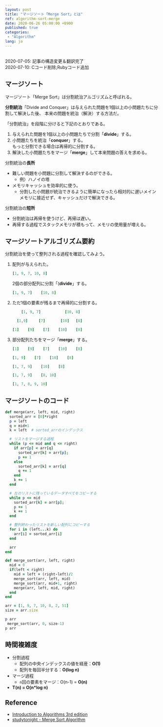 ```yaml
---
layout: post
title: "マージソート「Merge Sort」とは"
ref: algorithm-sort-merge
date: 2020-06-26 05:00:00 +0900
published: true
categories:
 - "Algorithm"
lang: ja
---
```


<div class="updated">
<br>
2020-07-05: 記事の構造変更＆翻訳完了<br>
2020-07-10: Cコード削除;Rubyコード追加
</div>

## マージソート

マージソート「Merge Sort」は分割統治アルゴリズムと呼ばれる。

**分割統治**「Divide and Conquer」は与えられた問題を1個以上の小問題たちに分割して解決した後、
本来の問題を統治（解決）する方法だ。 

「分割統治」を段階に分けると下記のとおりである。
1. 与えられた問題を1個以上の小問題たちで分割「**divide**」する。
2. 小問題たちを統治「**conquer**」する。<br>
もっと分割できる場合は再帰的に分割する。
3. 解決した小問題たちをマージ「**merge**」して本来問題の答えを求める。

分割統治の**長所**
- 難しい問題を小問題に分割して解決するのができる。
  + 例）ハノイの塔
- メモリキャッシュを効率的に使う。
  + 分割した小問題が統治できるように簡単になったら相対的に遅いメインメモリに接近せず、キャッシュだけで解決できる。

分割統治の**短所**
- 分割統治は再帰を使うけど、再帰は遅い。
- 再帰する過程でスタックメモリが積もって、メモリの使用量が増える。

<div class="divider"></div>

## マージソートアルゴリズム要約

分割統治を使って整列される過程を確認してみよう。

1. 配列が与えられた。
   ```rb
   [1, 9, 7, 10, 8]
   ```
   2個の部分配列に分割「(**divide**」する。
   ```rb
   [1, 9, 7]    [10, 8]
   ```
2. ただ1個の要素が残るまで再帰的に分割する。
   ```rb
       [1, 9, 7]           [10, 8]

     [1,9]     [7]       [10]   [8]

   [1]    [9]    [7]    [10]    [8] 
   ```
   
3. 部分配列たちをマージ「**merge**」する。
   ```rb
   [1]    [9]    [7]    [10]    [8] 

   [1, 9]    [7]    [10]    [8] 

   [1, 7, 9]    [10]    [8] 

   [1, 7, 9]    [8, 10]

   [1, 7, 8, 9, 10]
   ```

<div class="divider"></div>

## マージソートのコード
```rb
def merge(arr, left, mid, right)
  sorted_arr = [0]*right
  p = left
  q = mid+1
  k = left  # sorted_arrのインデックス

  # リストをマージする過程
  while (p <= mid and q <= right)
    if arr[p] < arr[q]
      sorted_arr[k] = arr[p];
      p += 1
    else
      sorted_arr[k] = arr[q]
      q += 1
    end
    k += 1
  end

  # 左のリストに残っているデータすべてをコピーする
  while p <= mid
    sorted_arr[k] = arr[p];
    p += 1
    k += 1
  end

  # 整列終わったリストを新しい配列にコピーする
  for i in (left...k) do
    arr[i] = sorted_arr[i]
  end

  arr
end

def merge_sort(arr, left, right)
  mid = 0
  if(left < right)
    mid = left + (right-left)/2
    merge_sort(arr, left, mid)
    merge_sort(arr, mid+1, right)
    merge(arr, left, mid, right)
  end
end

arr = [1, 9, 7, 10, 8, 2, 51]
size = arr.size

p arr
 merge_sort(arr, 0, size-1)
p arr
```

<div class="divider"></div>

## 時間複雑度
- 分割過程
  + 配列の中央インデックスの値を経産：**O(1)**
  + 配列を毎回半分する：**O(log n)**
- マージ過程
  + `n`回の要素をマージ：O(n-1) = **O(n)**
- <b>T(n) = O(n*log n)</b>

<div class="divider"></div>

## Reference
- [Introduction to Algorithms 3rd edition](https://www.amazon.com/Introduction-Algorithms-3rd-MIT-Press/dp/0262033844)
- [studytonight - Merge Sort Algorithm](https://www.studytonight.com/data-structures/merge-sort#:~:text=Time%20complexity%20of%20Merge%20Sort,space%20as%20the%20unsorted%20array)
